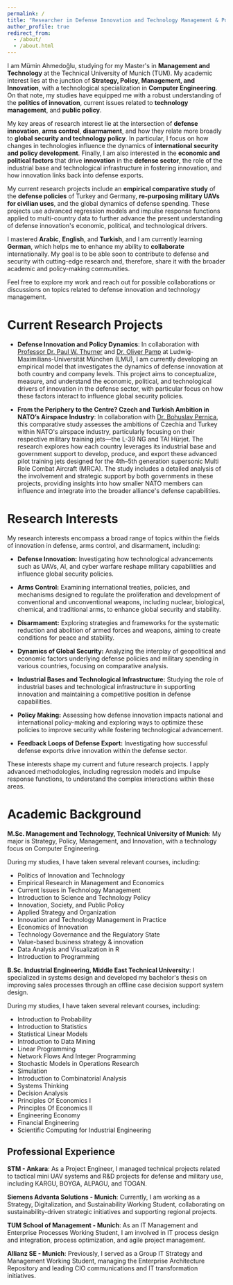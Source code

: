 ```yaml
---
permalink: /
title: "Researcher in Defense Innovation and Technology Management & Policy"
author_profile: true
redirect_from: 
  - /about/
  - /about.html
---
```


I am Mümin Ahmedoğlu, studying for my Master's in **Management and Technology** at the Technical University of Munich (TUM). My academic interest lies at the junction of **Strategy, Policy, Management, and Innovation**, with a technological specialization in **Computer Engineering**. On that note, my studies have equipped me with a robust understanding of the **politics of innovation**, current issues related to **technology management**, and **public policy**.

My key areas of research interest lie at the intersection of **defense innovation**, **arms control**, **disarmament**, and how they relate more broadly to **global security and technology policy**. In particular, I focus on how changes in technologies influence the dynamics of **international security and policy development**. Finally, I am also interested in the **economic and political factors** that drive **innovation** in the **defense sector**, the role of the industrial base and technological infrastructure in fostering innovation, and how innovation links back into defense exports.

My current research projects include an **empirical comparative study** of the **defense policies** of Turkey and Germany, **re-purposing** **military UAVs for civilian uses**, and the global dynamics of defense spending. These projects use advanced regression models and impulse response functions applied to multi-country data to further advance the present understanding of defense innovation's economic, political, and technological drivers.

I mastered **Arabic**, **English**, and **Turkish**, and I am currently learning **German**, which helps me to enhance my ability to **collaborate** internationally. My goal is to be able soon to contribute to defense and security with cutting-edge research and, therefore, share it with the broader academic and policy-making communities.

Feel free to explore my work and reach out for possible collaborations or discussions on topics related to defense innovation and technology management.

Current Research Projects
======
- **Defense Innovation and Policy Dynamics**: In collaboration with [Professor Dr. Paul W. Thurner](https://www.gsi.uni-muenchen.de/personen/professoren/thurner/index.html) and [Dr. Oliver Pamp](https://www.en.gsi.uni-muenchen.de/people/academic/oliver_pamp/index.html) at Ludwig-Maximilians-Universität München (LMU), I am currently developing an empirical model that investigates the dynamics of defense innovation at both country and company levels. This project aims to conceptualize, measure, and understand the economic, political, and technological drivers of innovation in the defense sector, with particular focus on how these factors interact to influence global security policies.

- **From the Periphery to the Centre? Czech and Turkish Ambition in NATO’s Airspace Industry**: In collaboration with [Dr. Bohuslav Pernica](https://www.muni.cz/en/people/161932-bohuslav-pernica), this comparative study assesses the ambitions of Czechia and Turkey within NATO's airspace industry, particularly focusing on their respective military training jets—the L-39 NG and TAI Hürjet. The research explores how each country leverages its industrial base and government support to develop, produce, and export these advanced pilot training jets designed for the 4th–5th generation supersonic Multi Role Combat Aircraft (MRCA). The study includes a detailed analysis of the involvement and strategic support by both governments in these projects, providing insights into how smaller NATO members can influence and integrate into the broader alliance's defense capabilities.

Research Interests
======
My research interests encompass a broad range of topics within the fields of innovation in defense, arms control, and disarmament, including:

- **Defense Innovation:** Investigating how technological advancements such as UAVs, AI, and cyber warfare reshape military capabilities and influence global security policies.

- **Arms Control:** Examining international treaties, policies, and mechanisms designed to regulate the proliferation and development of conventional and unconventional weapons, including nuclear, biological, chemical, and traditional arms, to enhance global security and stability.

- **Disarmament:** Exploring strategies and frameworks for the systematic reduction and abolition of armed forces and weapons, aiming to create conditions for peace and stability.

- **Dynamics of Global Security:** Analyzing the interplay of geopolitical and economic factors underlying defense policies and military spending in various countries, focusing on comparative analysis.

- **Industrial Bases and Technological Infrastructure:** Studying the role of industrial bases and technological infrastructure in supporting innovation and maintaining a competitive position in defense capabilities.

- **Policy Making:** Assessing how defense innovation impacts national and international policy-making and exploring ways to optimize these policies to improve security while fostering technological advancement.

- **Feedback Loops of Defense Export:** Investigating how successful defense exports drive innovation within the defense sector.

These interests shape my current and future research projects. I apply advanced methodologies, including regression models and impulse response functions, to understand the complex interactions within these areas.

Academic Background
======
**M.Sc. Management and Technology, Technical University of Munich**: My major is Strategy, Policy, Management, and Innovation, with a technology focus on Computer Engineering. 

During my studies, I have taken several relevant courses, including:

- Politics of Innovation and Technology
- Empirical Research in Management and Economics
- Current Issues in Technology Management
- Introduction to Science and Technology Policy
- Innovation, Society, and Public Policy
- Applied Strategy and Organization
- Innovation and Technology Management in Practice
- Economics of Innovation
- Technology Governance and the Regulatory State
- Value-based business strategy & innovation
- Data Analysis and Visualization in R
- Introduction to Programming

**B.Sc. Industrial Engineering, Middle East Technical University**: I specialized in systems design and developed my bachelor's thesis on improving sales processes through an offline case decision support system design.

During my studies, I have taken several relevant courses, including:

- Introduction to Probability
- Introduction to Statistics
- Statistical Linear Models
- Introduction to Data Mining
- Linear Programming
- Network Flows And Integer Programming
- Stochastic Models in Operations Research
- Simulation
- Introduction to Combinatorial Analysis
- Systems Thinking
- Decision Analysis
- Principles Of Economics I
- Principles Of Economics II
- Engineering Economy
- Financial Engineering
- Scientific Computing for Industrial Engineering

Professional Experience
------
**STM - Ankara**: As a Project Engineer, I managed technical projects related to tactical mini UAV systems and R&D projects for defense and military use, including KARGU, BOYGA, ALPAGU, and TOGAN.

**Siemens Advanta Solutions - Munich**: Currently, I am working as a Strategy, Digitalization, and Sustainability Working Student, collaborating on sustainability-driven strategic initiatives and supporting regional projects.

**TUM School of Management - Munich**: As an IT Management and Enterprise Processes Working Student, I am involved in IT process design and integration, process optimization, and agile project management.

**Allianz SE - Munich**: Previously, I served as a Group IT Strategy and Management Working Student, managing the Enterprise Architecture Repository and leading CIO communications and IT transformation initiatives.
